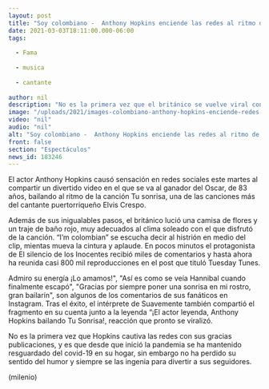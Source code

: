 ```yaml
---
layout: post
title: "Soy colombiano -  Anthony Hopkins enciende las redes al ritmo de Elvis Crespo"
date: 2021-03-03T18:11:00.000-06:00
tags:
  
  - Fama
  
  - musica
  
  - cantante
  
author: nil
description: "No es la primera vez que el británico se vuelve viral con sus divertidos videos y su gran sentido del humor. "
image: "/uploads/2021/images-colombiano-anthony-hopkins-enciende-redes.jpg"
video: "nil"
audio: "nil"
alt: "Soy colombiano -  Anthony Hopkins enciende las redes al ritmo de Elvis Crespo"
front: false
section: "Espectáculos"
news_id: 183246
---
```


El actor Anthony Hopkins causó sensación en redes sociales este martes al compartir un divertido video en el que se va al ganador del Oscar, de 83 años, bailando al ritmo de la canción Tu sonrisa, una de las canciones más del cantante puertorriqueño Elvis Crespo. 

Además de sus inigualables pasos, el británico lució una camisa de flores y un traje de baño rojo, muy adecuados al clima soleado con el que disfrutó de la canción. “I’m colombian” se escucha decir al histrión en medio del clip, mientas mueva la cintura y aplaude. En pocos minutos el protagonista de El silencio de los Inocentes recibió miles de comentarios y hasta ahora ha reunida casi 800 mil reproducciones en el post que tituló Tuesday Tunes. 

Admiro su energía ¡Lo amamos!", "Así es como se veía Hannibal cuando finalmente escapó", "Gracias por siempre poner una sonrisa en mi rostro, gran bailarín", son algunos de los comentarios de sus fanáticos en Instagram. Tras el éxito, el intérprete de Suavemente también compartió el fragmento en su cuenta junto a la leyenda “¡El actor leyenda, Anthony Hopkins bailando Tu Sonrisa!, reacción que pronto se viralizó. 

No es la primera vez que Hopkins cautiva las redes con sus gracias publicaciones, y es que desde que inició la pandemia se ha mantenido resguardado del covid-19 en su hogar, sin embargo no ha perdido su sentido del humor y siempre se las ingenia para divertir a sus seguidores. 

(milenio)
